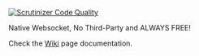 [![Scrutinizer Code Quality](https://scrutinizer-ci.com/g/mshamaseen/laravel-ratchet/badges/quality-score.png?b=master)](https://scrutinizer-ci.com/g/mshamaseen/laravel-ratchet/?branch=master)

Native Websocket, No Third-Party and ALWAYS FREE!

Check the [Wiki](https://github.com/mshamaseen/laravel-ratchet/wiki) page documentation.
